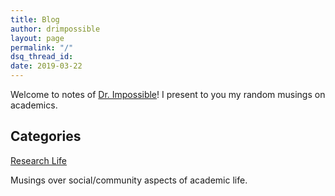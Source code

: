 ```yaml
---
title: Blog
author: drimpossible
layout: page
permalink: "/"
dsq_thread_id:
date: 2019-03-22
---
```


Welcome to notes of [Dr. Impossible]({{site.baseurl}}/about)! I present to you my random musings on academics. 

## Categories
<!--
[Paper Readings]({{site.baseurl}}/blog/readings)

My commentary about research papers and interesting directions.  
  
[Tutorials]({{site.baseurl}}/blog/tutorials)

My attempt to summarize 101's on topics. Building blocks for courses I wish I would teach.
  


[Philosophy]({{site.baseurl}}/blog/philosophy)

This section contains my thoughts on broad directions and goals of interesting work, but mostly epistemology.
-->

[Research Life]({{site.baseurl}}/blog/life)

Musings over social/community aspects of academic life. 
